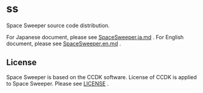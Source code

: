 # ss
Space Sweeper source code distribution.

For Japanese document, please see [SpaceSweeper.ja.md](docs/SpaceSweeper.ja.md) .
For English document, please see [SpaceSweeper.en.md](docs/SpaceSweeper.en.md) .

## License

Space Sweeper is based on the CCDK software.
License of CCDK is applied to Space Sweeper. Please see [LICENSE](LICENSE) .



